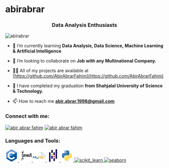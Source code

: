 # abirabrar
<h3 align="center">Data Analysis Enthusiasts</h3>

<p align="left"> <img src="https://komarev.com/ghpvc/?username=abirabrar&label=Profile%20views&color=0e75b6&style=flat" alt="abirabrar" /> </p>

- 🌱 I’m currently learning **Data Analysis, Data Science, Machine Learning & Artificial Intelligence**

- 👯 I’m looking to collaborate on **Job with any Multinational Company.**

- 👨‍💻 All of my projects are available at [https://github.com/AbirAbrarFahim](https://github.com/AbirAbrarFahim)

- 💬 I have completed my graduation **from Shahjalal University of Science & Technology.**

- 📫 How to reach me **abir.abrar.1998@gmail.com**

<h3 align="left">Connect with me:</h3>
<p align="left">
<a href="https://linkedin.com/in/abir abrar fahim" target="blank"><img align="center" src="https://raw.githubusercontent.com/rahuldkjain/github-profile-readme-generator/master/src/images/icons/Social/linked-in-alt.svg" alt="abir abrar fahim" height="30" width="40" /></a>
<a href="https://fb.com/abir abrar fahim" target="blank"><img align="center" src="https://raw.githubusercontent.com/rahuldkjain/github-profile-readme-generator/master/src/images/icons/Social/facebook.svg" alt="abir abrar fahim" height="30" width="40" /></a>
</p>

<h3 align="left">Languages and Tools:</h3>
<p align="left"> <a href="https://www.cprogramming.com/" target="_blank" rel="noreferrer"> <img src="https://raw.githubusercontent.com/devicons/devicon/master/icons/c/c-original.svg" alt="c" width="40" height="40"/> </a> <a href="https://canvasjs.com" target="_blank" rel="noreferrer"> <img src="https://raw.githubusercontent.com/Hardik0307/Hardik0307/master/assets/canvasjs-charts.svg" alt="canvasjs" width="40" height="40"/> </a> <a href="https://www.mysql.com/" target="_blank" rel="noreferrer"> <img src="https://raw.githubusercontent.com/devicons/devicon/master/icons/mysql/mysql-original-wordmark.svg" alt="mysql" width="40" height="40"/> </a> <a href="https://pandas.pydata.org/" target="_blank" rel="noreferrer"> <img src="https://raw.githubusercontent.com/devicons/devicon/2ae2a900d2f041da66e950e4d48052658d850630/icons/pandas/pandas-original.svg" alt="pandas" width="40" height="40"/> </a> <a href="https://www.python.org" target="_blank" rel="noreferrer"> <img src="https://raw.githubusercontent.com/devicons/devicon/master/icons/python/python-original.svg" alt="python" width="40" height="40"/> </a> <a href="https://scikit-learn.org/" target="_blank" rel="noreferrer"> <img src="https://upload.wikimedia.org/wikipedia/commons/0/05/Scikit_learn_logo_small.svg" alt="scikit_learn" width="40" height="40"/> </a> <a href="https://seaborn.pydata.org/" target="_blank" rel="noreferrer"> <img src="https://seaborn.pydata.org/_images/logo-mark-lightbg.svg" alt="seaborn" width="40" height="40"/> </a> </p>



